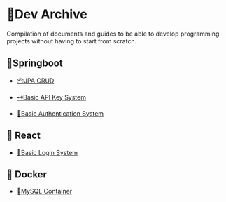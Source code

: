 # 📃Dev Archive
Compilation of documents and guides to be able to develop programming projects without having to start from scratch.

## 🌿Springboot
- [📦JPA CRUD](https://github.com/albertcastineira/dev-archive/blob/main/Springboot/JPA-CRUD.md)

- [🗝️Basic API Key System](https://github.com/albertcastineira/dev-archive/blob/main/Springboot/Basic-API-KEY-System.md)

- [🔐Basic Authentication System](https://github.com/albertcastineira/dev-archive/blob/main/Springboot/Basic-Authentication-System.md)

## 🧿 React
- [🔐Basic Login System](https://github.com/albertcastineira/dev-archive/blob/main/React/Basic-Login-System.md)

## 🐋 Docker
- [💽MySQL Container]()